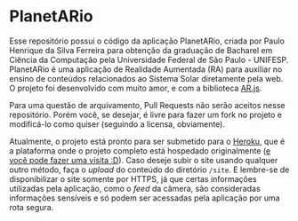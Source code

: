 # PlanetARio

Esse repositório possui o código da aplicação PlanetARio, criada por Paulo Henrique da Silva Ferreira para obtenção da graduação de Bacharel em Ciência da Computação pela Universidade Federal de São Paulo - UNIFESP. PlanetARio é uma aplicação de Realidade Aumentada (RA) para auxiliar no ensino de conteúdos relacionados ao Sistema Solar diretamente pela web. O projeto foi desenvolvido com muito amor, e com a biblioteca [AR.js](https://github.com/jeromeetienne/AR.js).

Para uma questão de arquivamento, Pull Requests não serão aceitos nesse repositório. Porém você, se desejar, é livre para fazer um fork no projeto e modificá-lo como quiser (seguindo a licensa, obviamente).

Atualmente, o projeto está pronto para ser submetido para o [Heroku](https://www.heroku.com/), que é a plataforma onde o projeto completo está hospedado originalmente ([e você pode fazer uma visita :D](https://planetar-io.herokuapp.com)). Caso deseje subir o site usando qualquer outro método, faça o *upload* do conteúdo do diretório `/site`. E lembre-se de disponibilizar o site somente por HTTPS, já que certas informações utilizadas pela aplicação, como o *feed* da câmera, são consideradas informações sensíveis e só podem ser acessadas pela aplicação por uma rota segura.
